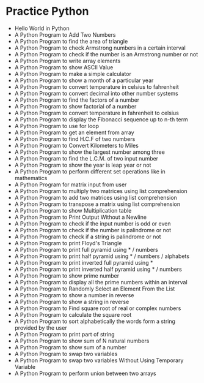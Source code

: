 # Practice Python

- Hello World in Python
- A Python Program to Add Two Numbers
- A Python Program to find the area of triangle
- A Python Program to check Armstrong numbers in a certain interval
- A Python Program to check if the number is an Armstrong number or not
- A Python Program to write array elements
- A Python Program to show ASCII Value
- A Python Program to make a simple calculator
- A Python Program to show a month of a particular year
- A Python Program to convert temperature in celsius to fahrenheit
- A Python Program to convert decimal into other number systems
- A Python Program to find the factors of a number
- A Python Program to show factorial of a number
- A Python Program to convert temperature in fahrenheit to celsius
- A Python Program to display the Fibonacci sequence up to n-th term
- A Python Program to use for loop
- A Python Program to get an element from array
- A Python Program to find H.C.F of two numbers
- A Python Program to Convert Kilometers to Miles
- A Python Program to show the largest number among three
- A Python Program to find the L.C.M. of two input number
- A Python Program to show the year is leap year or not
- A Python Program to perform different set operations like in mathematics
- A Python Program for matrix input from user
- A Python Program to multiply two matrices using list comprehension
- A Python Program to add two matrices using list comprehension
- A Python Program to transpose a matrix using list comprehension
- A Python Program to show Multiplication table
- A Python Program to Print Output Without a Newline
- A Python Program to check if the input number is odd or even
- A Python Program to check if the number is palindrome or not
- A Python Program to check if a string is palindrome or not
- A Python Program to print Floyd's Triangle
- A Python Program to print full pyramid using * / numbers
- A Python Program to print half pyramid using * / numbers / alphabets
- A Python Program to print inverted full pyramid using *
- A Python Program to print inverted half pyramid using * / numbers
- A Python Program to show prime number
- A Python Program to display all the prime numbers within an interval
- A Python Program to Randomly Select an Element From the List
- A Python Program to show a number in reverse
- A Python Program to show a string in reverse
- A Python Program to Find square root of real or complex numbers
- A Python Program to calculate the square root
- A Python Program to sort alphabetically the words form a string provided by the user
- A Python Program to print part of string
- A Python Program to show sum of N natural numbers
- A Python Program to show sum of a number
- A Python Program to swap two variables
- A Python Program to swap two variables Without Using Temporary Variable
- A Python Program to perform union between two arrays
